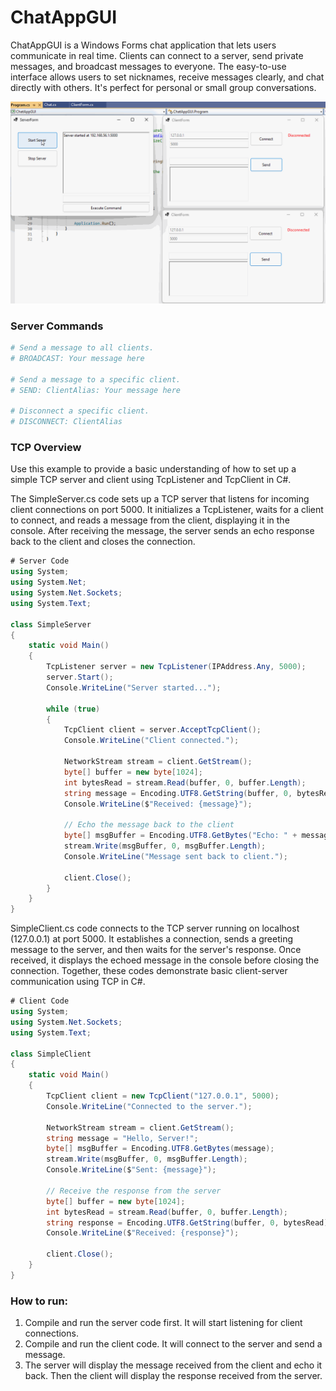 # ChatAppGUI

ChatAppGUI is a Windows Forms chat application that lets users communicate in real time. Clients can connect to a server, send private messages, and broadcast messages to everyone. The easy-to-use interface allows users to set nicknames, receive messages clearly, and chat directly with others. It's perfect for personal or small group conversations.

![Demo](./ChatAppGUI_WF_Demo.gif)

### Server Commands

```bash
# Send a message to all clients.
# BROADCAST: Your message here

# Send a message to a specific client.
# SEND: ClientAlias: Your message here

# Disconnect a specific client.
# DISCONNECT: ClientAlias
```

### TCP Overview
Use this example to provide a basic understanding of how to set up a simple TCP server and client using TcpListener and TcpClient in C#.

The SimpleServer.cs code sets up a TCP server that listens for incoming client connections on port 5000. It initializes a TcpListener, waits for a client to connect, and reads a message from the client, displaying it in the console. After receiving the message, the server sends an echo response back to the client and closes the connection.

```csharp
# Server Code
using System;
using System.Net;
using System.Net.Sockets;
using System.Text;

class SimpleServer
{
    static void Main()
    {
        TcpListener server = new TcpListener(IPAddress.Any, 5000);
        server.Start();
        Console.WriteLine("Server started...");

        while (true)
        {
            TcpClient client = server.AcceptTcpClient();
            Console.WriteLine("Client connected.");
            
            NetworkStream stream = client.GetStream();
            byte[] buffer = new byte[1024];
            int bytesRead = stream.Read(buffer, 0, buffer.Length);
            string message = Encoding.UTF8.GetString(buffer, 0, bytesRead);
            Console.WriteLine($"Received: {message}");

            // Echo the message back to the client
            byte[] msgBuffer = Encoding.UTF8.GetBytes("Echo: " + message);
            stream.Write(msgBuffer, 0, msgBuffer.Length);
            Console.WriteLine("Message sent back to client.");

            client.Close();
        }
    }
}
```

SimpleClient.cs code connects to the TCP server running on localhost (127.0.0.1) at port 5000. It establishes a connection, sends a greeting message to the server, and then waits for the server's response. Once received, it displays the echoed message in the console before closing the connection. Together, these codes demonstrate basic client-server communication using TCP in C#.

```csharp
# Client Code
using System;
using System.Net.Sockets;
using System.Text;

class SimpleClient
{
    static void Main()
    {
        TcpClient client = new TcpClient("127.0.0.1", 5000);
        Console.WriteLine("Connected to the server.");

        NetworkStream stream = client.GetStream();
        string message = "Hello, Server!";
        byte[] msgBuffer = Encoding.UTF8.GetBytes(message);
        stream.Write(msgBuffer, 0, msgBuffer.Length);
        Console.WriteLine($"Sent: {message}");

        // Receive the response from the server
        byte[] buffer = new byte[1024];
        int bytesRead = stream.Read(buffer, 0, buffer.Length);
        string response = Encoding.UTF8.GetString(buffer, 0, bytesRead);
        Console.WriteLine($"Received: {response}");

        client.Close();
    }
}
```

### How to run:
1. Compile and run the server code first. It will start listening for client connections.
2. Compile and run the client code. It will connect to the server and send a message.
3. The server will display the message received from the client and echo it back. Then the client will display the response received from the server.
